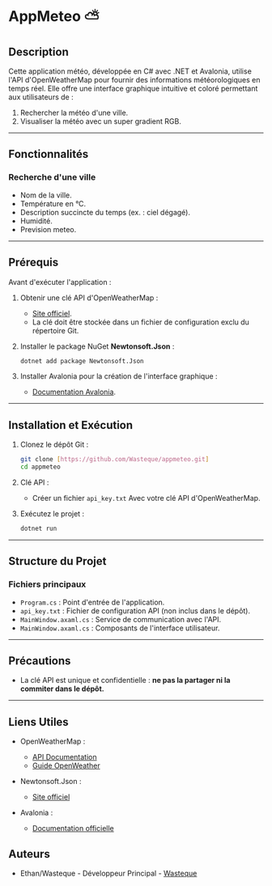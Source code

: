 # AppMeteo ⛅

## Description
Cette application météo, développée en C# avec .NET et Avalonia, utilise l'API d'OpenWeatherMap pour fournir des informations météorologiques en temps réel. Elle offre une interface graphique intuitive et coloré permettant aux utilisateurs de :
1. Rechercher la météo d'une ville.
2. Visualiser la météo avec un super gradient RGB.

---

## Fonctionnalités

### Recherche d'une ville
- Nom de la ville.
- Température en °C.
- Description succincte du temps (ex. : ciel dégagé).
- Humidité.
- Prevision meteo.
---

## Prérequis
Avant d'exécuter l'application :

1. Obtenir une clé API d'OpenWeatherMap :
   - [Site officiel](https://openweathermap.org/api).
   - La clé doit être stockée dans un fichier de configuration exclu du répertoire Git.

2. Installer le package NuGet **Newtonsoft.Json** :
   ```bash
   dotnet add package Newtonsoft.Json
   ```

3. Installer Avalonia pour la création de l'interface graphique :
   - [Documentation Avalonia](https://docs.avaloniaui.net).

---

## Installation et Exécution

1. Clonez le dépôt Git :
   ```bash
   git clone [https://github.com/Wasteque/appmeteo.git]
   cd appmeteo
   ```
2. Clé API :
    * Créer un fichier `api_key.txt` Avec votre clé API d'OpenWeatherMap.

3. Exécutez le projet :
   ```bash
   dotnet run
   ```

---

## Structure du Projet

### Fichiers principaux
- `Program.cs` : Point d'entrée de l'application.
- `api_key.txt` : Fichier de configuration API (non inclus dans le dépôt).
- `MainWindow.axaml.cs` : Service de communication avec l'API.
- `MainWindow.axaml.cs` : Composants de l'interface utilisateur.

---

## Précautions
- La clé API est unique et confidentielle : **ne pas la partager ni la commiter dans le dépôt.**


---

## Liens Utiles

- OpenWeatherMap :
  - [API Documentation](https://openweathermap.org/api)
  - [Guide OpenWeather](https://openweathermap.org/guide)

- Newtonsoft.Json :
  - [Site officiel](https://www.newtonsoft.com/json)

- Avalonia :
  - [Documentation officielle](https://docs.avaloniaui.net/)

## Auteurs

* Ethan/Wasteque - Développeur Principal - [Wasteque](https://github.com/Wasteque)
